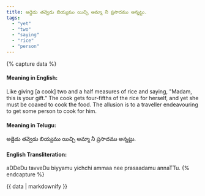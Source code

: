 ```yaml
---
title: అడ్డెడు తవ్వెడు బియ్యము యిచ్చి అమ్మా నీ ప్రసాదము అన్నట్టు.
tags:
  - "yet"
  - "two"
  - "saying"
  - "rice"
  - "person"
---
```


{% capture data %}
#### Meaning in English:
Like giving [a cook] two and a half measures of rice and saying, "Madam, this is your gift."
The cook gets four-fifths of the rice for herself, and yet she must be coaxed to cook the food. The allusion is to a traveller endeavouring to get some person to cook for him.

#### Meaning in Telugu:
అడ్డెడు తవ్వెడు బియ్యము యిచ్చి అమ్మా నీ ప్రసాదము అన్నట్టు.

#### English Transliteration:
aDDeDu tavveDu biyyamu yichchi ammaa nee prasaadamu annaTTu.
{% endcapture %}

{{ data | markdownify }}

